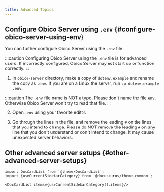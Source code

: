 ```yaml
---
title: Advanced Topics
---
```


## Configure Obico Server using `.env` {#configure-obico-server-using-env}

You can further configure Obico Server using the `.env` file.

:::caution
Configuring Obico Server using the `.env` file is for advanced users. If incorrectly configured, Obico Server may not start up or function correctly.
:::


1. In `obico-server` directory, make a copy of `dotenv.example` and rename the copy as `.env`. If you are on a Linux the server, run `cp dotenv.example .env`.

:::caution
The `.env` file name is NOT a typo. Please don't name the file `env`. Otherwise Obico Server won't try to read that file.
:::

2. Open `.env` using your favorite editor.

3. Go through the lines in the file, and remove the leading `#` on the lines that you intend to change. Please do NOT remove the leading `#` on any line that you don't understand or don't intend to change. It may cause unexpected server behaviors.


## Other advanced server setups {#other-advanced-server-setups}

```mdx-code-block
import DocCardList from '@theme/DocCardList';
import {useCurrentSidebarCategory} from '@docusaurus/theme-common';

<DocCardList items={useCurrentSidebarCategory().items}/>
```
